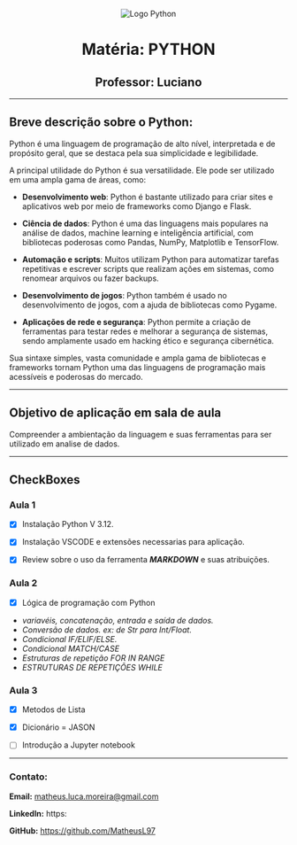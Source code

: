 <div align="center">

![Logo Python](./img/logopython.png)



# Matéria: PYTHON
## Professor: Luciano

</div>

---

## Breve descrição sobre o Python:

Python é uma linguagem de programação de alto nível, interpretada e de propósito geral, que se destaca pela sua simplicidade e legibilidade.

A principal utilidade do Python é sua versatilidade. Ele pode ser utilizado em uma ampla gama de áreas, como:

- **Desenvolvimento web**: Python é bastante utilizado para criar sites e aplicativos web por meio de frameworks como Django e Flask.

- **Ciência de dados**: Python é uma das linguagens mais populares na análise de dados, machine learning e inteligência artificial, com bibliotecas poderosas como Pandas, NumPy, Matplotlib e TensorFlow.

- **Automação e scripts**: Muitos utilizam Python para automatizar tarefas repetitivas e escrever scripts que realizam ações em sistemas, como renomear arquivos ou fazer backups.

- **Desenvolvimento de jogos**: Python também é usado no desenvolvimento de jogos, com a ajuda de bibliotecas como Pygame.

- **Aplicações de rede e segurança**: Python permite a criação de ferramentas para testar redes e melhorar a segurança de sistemas, sendo amplamente usado em hacking ético e segurança cibernética.

Sua sintaxe simples, vasta comunidade e ampla gama de bibliotecas e frameworks tornam Python uma das linguagens de programação mais acessíveis e poderosas do mercado.

---
## Objetivo de aplicação em sala de aula

Compreender a ambientação da linguagem e suas ferramentas para ser utilizado em analise de dados.

---
## CheckBoxes

### Aula 1

- [x] Instalação Python V 3.12.

- [x] Instalação VSCODE e extensões necessarias para aplicação.

- [x] Review sobre o uso da ferramenta ***MARKDOWN*** e suas atribuições.

### Aula 2

- [x] Lógica de programação com Python

- *variavéis, concatenação, entrada e saída de dados.*
- *Conversão de dados. ex: de Str para Int/Float.*
- *Condicional IF/ELIF/ELSE.*
- *Condicional MATCH/CASE*
- *Estruturas de repetição FOR IN RANGE*
- *ESTRUTURAS DE REPETIÇÕES WHILE*

### Aula 3

- [x] Metodos de Lista

- [x] Dicionário = JASON

- [ ] Introdução a Jupyter notebook


---
### Contato:

**Email:** matheus.luca.moreira@gmail.com

**LinkedIn:** https:

**GitHub:** https://github.com/MatheusL97

